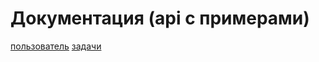 # Документация (api c примерами)
[пользователь](https://documenter.getpostman.com/view/6588996/RztoMTwv)
[задачи](https://documenter.getpostman.com/view/6588996/RztoMojU)



